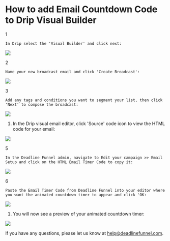 # How to add Email Countdown Code to Drip Visual Builder

1

```text
In Drip select the 'Visual Builder' and click next:
```

![](https://s3.amazonaws.com/helpscout.net/docs/assets/53974d6ce4b0c76107b109d1/images/5b312a830428632c466b4dfc/file-1ye8uyMI88.png)

2

```text
Name your new broadcast email and click 'Create Broadcast':
```

![](https://s3.amazonaws.com/helpscout.net/docs/assets/53974d6ce4b0c76107b109d1/images/5b312ab82c7d3a0fa9a36ae7/file-5GB7u1EM8L.png)

3

```text
Add any tags and conditions you want to segment your list, then click 'Next' to compose the broadcast:
```

![](https://s3.amazonaws.com/helpscout.net/docs/assets/53974d6ce4b0c76107b109d1/images/5b312c300428632c466b4e16/file-92slqVKopV.png)

1. In the Drip visual email editor, click 'Source' code icon to view the HTML code for your email:

![](https://s3.amazonaws.com/helpscout.net/docs/assets/53974d6ce4b0c76107b109d1/images/5b31431e2c7d3a0fa9a36c27/file-Nd3EKixwY3.png)

5

```text
In the Deadline Funnel admin, navigate to Edit your campaign >> Email Setup and click on the HTML Email Timer Code to copy it:
```

![](https://s3.amazonaws.com/helpscout.net/docs/assets/53974d6ce4b0c76107b109d1/images/5b3143f42c7d3a0fa9a36c31/file-GFNJn6oAB4.png)

6

```text
Paste the Email Timer Code from Deadline Funnel into your editor where you want the animated countdown timer to appear and click 'OK:
```

![](https://s3.amazonaws.com/helpscout.net/docs/assets/53974d6ce4b0c76107b109d1/images/5b31445b0428632c466b4f73/file-tBMa4BJKON.png)

1. You will now see a preview of your animated countdown timer:

![](https://s3.amazonaws.com/helpscout.net/docs/assets/53974d6ce4b0c76107b109d1/images/5b3144a72c7d3a0fa9a36c39/file-9Z5wx76j6q.png)

If you have any questions, please let us know at [help@deadlinefunnel.com](mailto:mailto:help@deadlinefunnel.com).

